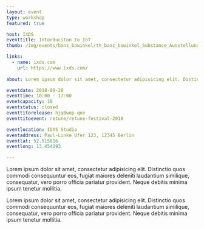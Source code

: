 ```yaml
---
layout: event
type: workshop
featured: true

host: IXDS
eventtitle: Intorduciton to IoT 
thumb: /img/events/banz_bowinkel/th_banz_bowinkel_Substance_Ausstellungsansicht_03.png

links: 
  - name: ixds.com
    url: https://www.ixds.com/
  
about: Lorem ipsum dolor sit amet, consectetur adipisicing elit. Distinctio quos commodi consequuntur eos, fugiat maiores deleniti laudantium similique, consequatur, vero porro officia pariatur provident. Neque debitis minima ipsum tenetur mollitia.

eventdate: 2018-09-28
eventtime: 10:00 - 17:00
evnetcapacity: 10
eventstatus: closed
eventtitorelease: hjq0wop-qne
eventtitoevent: retune/retune-festival-2018

eventlocation: IDXS Studio
eventaddress: Paul-Linke Ufer 123, 12345 Berlin
eventlat: 52.515816
eventlong: 13.454293

---
```


Lorem ipsum dolor sit amet, consectetur adipisicing elit. Distinctio quos commodi consequuntur eos, fugiat maiores deleniti laudantium similique, consequatur, vero porro officia pariatur provident. Neque debitis minima ipsum tenetur mollitia.

Lorem ipsum dolor sit amet, consectetur adipisicing elit. Distinctio quos commodi consequuntur eos, fugiat maiores deleniti laudantium similique, consequatur, vero porro officia pariatur provident. Neque debitis minima ipsum tenetur mollitia.

